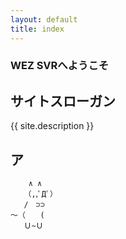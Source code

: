 ```yaml
---
layout: default
title: index
---
```


### WEZ SVRへようこそ

## サイトスローガン

{{ site.description }}

## ア

        ∧ ∧
       （,,ﾟДﾟ）
       /　⊃⊃　　
    ～（　　(
       Ｕ~Ｕ
　　　　　　
      　　　　
          　　　　
